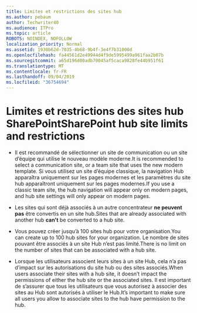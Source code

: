 ```yaml
---
title: Limites et restrictions des sites hub
ms.author: pebaum
author: Techwriter40
ms.audience: ITPro
ms.topic: article
ROBOTS: NOINDEX, NOFOLLOW
localization_priority: Normal
ms.assetid: 1930b62d-7035-4b68-9b4f-3e4f7b31000d
ms.openlocfilehash: fa44561d2e49944d4f9de5995499a961faa2b07b
ms.sourcegitcommit: a65d196d00adb70045af5caca9828fe44b951f61
ms.translationtype: MT
ms.contentlocale: fr-FR
ms.lasthandoff: 09/04/2019
ms.locfileid: "36754694"
---
```

# <a name="sharepoint-hub-site-limits-and-restrictions"></a><span data-ttu-id="e9eb3-102">Limites et restrictions des sites hub SharePoint</span><span class="sxs-lookup"><span data-stu-id="e9eb3-102">SharePoint hub site limits and restrictions</span></span>

- <span data-ttu-id="e9eb3-103">Il est recommandé de sélectionner un site de communication ou un site d’équipe qui utilise le nouveau modèle moderne.</span><span class="sxs-lookup"><span data-stu-id="e9eb3-103">It is recommended to select a communication site, or a team site that uses the new modern template.</span></span> <span data-ttu-id="e9eb3-104">Si vous utilisez un site d’équipe classique, la navigation Hub apparaîtra uniquement sur les pages modernes et les paramètres du site hub apparaîtront uniquement sur les pages modernes.</span><span class="sxs-lookup"><span data-stu-id="e9eb3-104">If you use a classic team site, the hub navigation will appear only on modern pages, and hub site settings will only appear on modern pages.</span></span>

- <span data-ttu-id="e9eb3-105">Les sites qui sont déjà associés à un autre concentrateur **ne peuvent pas** être convertis en un site hub.</span><span class="sxs-lookup"><span data-stu-id="e9eb3-105">Sites that are already associated with another hub **can't** be converted to a hub site.</span></span>

- <span data-ttu-id="e9eb3-106">Vous pouvez créer jusqu’à 100 sites hub pour votre organisation.</span><span class="sxs-lookup"><span data-stu-id="e9eb3-106">You can create up to 100 hub sites for your organization.</span></span> <span data-ttu-id="e9eb3-107">Le nombre de sites pouvant être associés à un site Hub n’est pas limité.</span><span class="sxs-lookup"><span data-stu-id="e9eb3-107">There is no limit on the number of sites that can be associated with a hub site.</span></span>

- <span data-ttu-id="e9eb3-108">Lorsque les utilisateurs associent leurs sites à un site Hub, cela n’a pas d’impact sur les autorisations du site hub ou des sites associés.</span><span class="sxs-lookup"><span data-stu-id="e9eb3-108">When users associate their sites with a hub site, it doesn’t impact the permissions of either the hub site or the associated sites.</span></span> <span data-ttu-id="e9eb3-109">Il est important de s’assurer que tous les utilisateurs que vous autorisez à associer des sites au Hub sont autorisés à utiliser le Hub.</span><span class="sxs-lookup"><span data-stu-id="e9eb3-109">It’s important to make sure all users you allow to associate sites to the hub have permission to the hub.</span></span>

